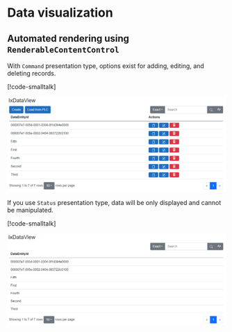 # Data visualization

## Automated rendering using `RenderableContentControl`

With `Command` presentation type, options exist for adding, editing, and deleting records.

[!code-smalltalk[](../app/ix-blazor/librarytemplate.blazor/Pages/Rendering.razor?name=CommandView)]

![Command](assets/Command.png)

If you use `Status` presentation type, data will be only displayed and cannot be manipulated.

[!code-smalltalk[](../app/ix-blazor/librarytemplate.blazor/Pages/Rendering.razor?name=StatusView)]

![Status](assets/Status.png)